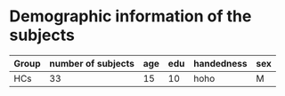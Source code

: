 Demographic information of the subjects
=======

Group | number of subjects | age | edu | handedness | sex
---|---|---|---|---|---|
HCs|33|15|10|hoho|M
